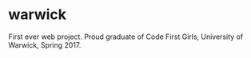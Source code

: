 # warwick
First ever web project.  Proud graduate of Code First Girls, University of Warwick, Spring 2017.
